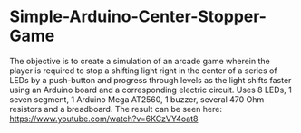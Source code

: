 # Simple-Arduino-Center-Stopper-Game
The objective is to create a simulation of an arcade game
wherein the player is required to stop a shifting light right in the center of a series of LEDs by a push-button and progress through levels as the light shifts faster
using an Arduino board and a corresponding electric circuit. Uses 8 LEDs, 1 seven segment, 1 Arduino Mega AT2560, 1 buzzer, several 470 Ohm resistors and a breadboard.
The result can be seen here: https://www.youtube.com/watch?v=6KCzVY4oat8
